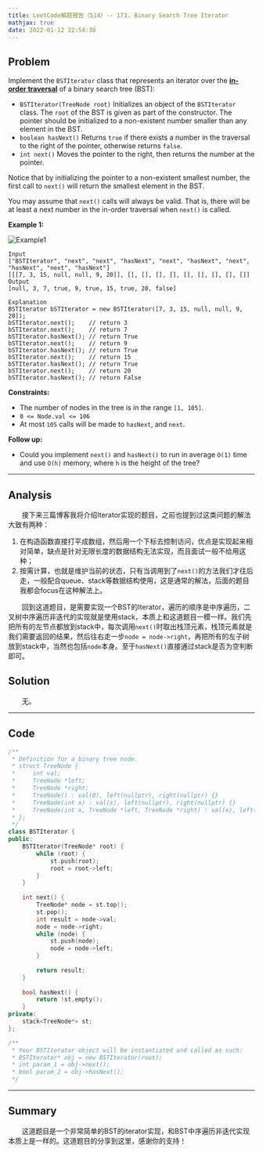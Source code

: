 ```yaml
---
title: LeetCode解题报告（514）-- 173. Binary Search Tree Iterator
mathjax: true
date: 2022-01-12 22:54:38
---
```


## Problem

Implement the `BSTIterator` class that represents an iterator over the **[in-order traversal](https://en.wikipedia.org/wiki/Tree_traversal#In-order_(LNR))** of a binary search tree (BST):

- `BSTIterator(TreeNode root)` Initializes an object of the `BSTIterator` class. The `root` of the BST is given as part of the constructor. The pointer should be initialized to a non-existent number smaller than any element in the BST.
- `boolean hasNext()` Returns `true` if there exists a number in the traversal to the right of the pointer, otherwise returns `false`.
- `int next()` Moves the pointer to the right, then returns the number at the pointer.

Notice that by initializing the pointer to a non-existent smallest number, the first call to `next()` will return the smallest element in the BST.

You may assume that `next()` calls will always be valid. That is, there will be at least a next number in the in-order traversal when `next()` is called.

<!-- more -->

**Example 1:**

![Example1](https://assets.leetcode.com/uploads/2018/12/25/bst-tree.png)

```
Input
["BSTIterator", "next", "next", "hasNext", "next", "hasNext", "next", "hasNext", "next", "hasNext"]
[[[7, 3, 15, null, null, 9, 20]], [], [], [], [], [], [], [], [], []]
Output
[null, 3, 7, true, 9, true, 15, true, 20, false]

Explanation
BSTIterator bSTIterator = new BSTIterator([7, 3, 15, null, null, 9, 20]);
bSTIterator.next();    // return 3
bSTIterator.next();    // return 7
bSTIterator.hasNext(); // return True
bSTIterator.next();    // return 9
bSTIterator.hasNext(); // return True
bSTIterator.next();    // return 15
bSTIterator.hasNext(); // return True
bSTIterator.next();    // return 20
bSTIterator.hasNext(); // return False
```



**Constraints:**

- The number of nodes in the tree is in the range `[1, 105]`.
- `0 <= Node.val <= 106`
- At most `105` calls will be made to `hasNext`, and `next`.

 

**Follow up:**

- Could you implement `next()` and `hasNext()` to run in average `O(1)` time and use `O(h)` memory, where `h` is the height of the tree?

---

## Analysis

&emsp;&emsp;接下来三篇博客我将介绍Iterator实现的题目，之前也提到过这类问题的解法大致有两种：

1. 在构造函数直接打平成数组，然后用一个下标去控制访问，优点是实现起来相对简单，缺点是针对无限长度的数据结构无法实现，而且面试一般不给用这种；
2. 按需计算，也就是维护当前的状态，只有当调用到了`next()`的方法我们才往后走，一般配合queue、stack等数据结构使用，这是通常的解法，后面的题目我都会focus在这种解法上。

&emsp;&emsp;回到这道题目，是需要实现一个BST的Iterator，遍历的顺序是中序遍历，二叉树中序遍历非迭代的实现就是使用stack，本质上和这道题目一模一样。我们先把所有的左节点都放到stack中，每次调用`next()`时取出栈顶元素，栈顶元素就是我们需要返回的结果，然后往右走一步`node = node->right`，再把所有的左子树放到stack中，当然也包括`node`本身。至于`hasNext()`直接通过stack是否为空判断即可。

## Solution

&emsp;&emsp;无。

------

## Code

```c++
/**
 * Definition for a binary tree node.
 * struct TreeNode {
 *     int val;
 *     TreeNode *left;
 *     TreeNode *right;
 *     TreeNode() : val(0), left(nullptr), right(nullptr) {}
 *     TreeNode(int x) : val(x), left(nullptr), right(nullptr) {}
 *     TreeNode(int x, TreeNode *left, TreeNode *right) : val(x), left(left), right(right) {}
 * };
 */
class BSTIterator {
public:
    BSTIterator(TreeNode* root) {
        while (root) {
            st.push(root);
            root = root->left;
        }
    }
    
    int next() {
        TreeNode* node = st.top();
        st.pop();
        int result = node->val;
        node = node->right;
        while (node) {
            st.push(node);
            node = node->left;
        }
        
        return result;
    }
    
    bool hasNext() {
        return !st.empty();
    }
private:
    stack<TreeNode*> st;
};

/**
 * Your BSTIterator object will be instantiated and called as such:
 * BSTIterator* obj = new BSTIterator(root);
 * int param_1 = obj->next();
 * bool param_2 = obj->hasNext();
 */
```

------

## Summary

&emsp;&emsp;这道题目是一个非常简单的BST的iterator实现，和BST中序遍历非迭代实现本质上是一样的。这道题目的分享到这里，感谢你的支持！

